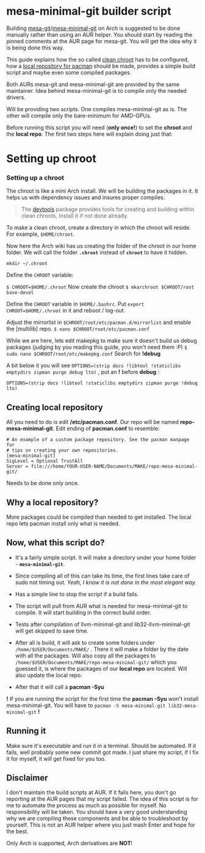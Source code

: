 
# mesa-minimal-git builder script

Building [mesa-git](https://aur.archlinux.org/packages/mesa-git)/[mesa-minimal-git](https://aur.archlinux.org/packages/mesa-minimal-git) on Arch is suggested to be done manually rather than using an AUR helper. You should start by reading the pinned comments at the AUR page for mesa-git. You will get the idea why it is being done this way.

This guide explains how the so called [clean chroot](https://wiki.archlinux.org/title/DeveloperWiki:Building_in_a_clean_chroot) has to be configured, how a [local repository for pacman](https://wiki.archlinux.org/title/Pacman/Tips_and_tricks#Custom_local_repository) should be made, provides a simple build script and maybe even some compiled packages.

Both AURs mesa-git and mesa-minimal-git are provided by the same maintainer. Idea behind mesa-minimal-git is to compile only the needed drivers.

Will be providing two scripts. One compiles mesa-minimal-git as is. The other will compile only the bare-minimum for AMD-GPUs.

Before running this script you will need (**only once!**) to set the **chroot** and the **local repo**. The first two steps here will explain doing just that:


# Setting up chroot

### Setting up a chroot
The chroot is like a mini Arch install. We will be building the packages in it. It helps us with dependency issues and insures proper compiles.

> The [devtools](https://archlinux.org/packages/?name=devtools) package
> provides tools for creating and building within clean chroots. Install
> it if not done already.

 To make a clean chroot, create a directory in which the chroot will
 reside. For example, `$HOME/chroot`.

Now here the Arch wiki has us creating the folder of the chroot in our home folder. We will call the folder **`.chroot`** instead of **`chroot`** to have it hidden.

 `mkdir ~/.chroot`

 Define the `CHROOT` variable:

 `$ CHROOT=$HOME/.chroot`
 Now create the chroot
`$ mkarchroot $CHROOT/root base-devel`

Define the `CHROOT` variable in `$HOME/.bashrc`. Put `export CHROOT=$HOME/.chroot` in it and reboot / log-out.

Adjust the mirrorlist in `$CHROOT/root/etc/pacman.d/mirrorlist` and enable the [multilib] repo.
 `$ nano $CHROOT/root/etc/pacman.conf`

 While we are here, lets edit makepkg to make sure it doesn't build us debug packages (judging by you reading this guide, you won't need them :P)
`$ sudo nano $CHROOT/root/etc/makepkg.conf`
Search for **!debug**

A bit below it you will see `OPTIONS=(strip docs !libtool !staticlibs emptydirs zipman purge debug lto)` , put an **!** before **debug** :

    OPTIONS=(strip docs !libtool !staticlibs emptydirs zipman purge !debug lto)


## Creating local repository

All you need to do is edit **/etc/pacman.conf**. Our repo will be named **repo-mesa-minimal-git**.
Edit ending of **pacman.conf** to resemble:

    # An example of a custom package repository. See the pacman manpage for
    # tips on creating your own repositories.
    [mesa-minimal-git]
    SigLevel = Optional TrustAll
    Server = file:///home/YOUR-USER-NAME/Documents/MAKE/repo-mesa-minimal-git/
Needs to be done only once.
## Why a local repository?
More packages could be compiled than needed to get installed. The local repo lets pacman install only what is needed.

## Now, what this script do?

 - It's a fairly simple script. It will make a directory under your home
   folder - **`mesa-minimal-git`**.

  - Since compiling all of this can take its time, the first lines take
   care of sudo not timing out.
   *Yeah, I know it is not done in the most elegant way.*

  - Has a simple line to stop the script if a build fails.

   - The script will pull from AUR what is needed for mesa-minimal-git to
   compile. It will start building in the correct build order.
   - Tests after compilation of llvm-minimal-git and lib32-llvm-minimal-git will get skipped to save time.

 -  After all is build, it will ask to create some folders under
   `/home/$USER/Documents/MAKE/` .  There it will make a folder by the
   date with all the packages.  Will also copy all the packages to
   `/home/$USER/Documents/MAKE/repo-mesa-minimal-git/` which you guessed
   it, is where the packages of our **local repo** are located.
   Will also update the local repo.

   - After that it will call a **pacman -Syu**

   **!** If you are running the script for the first time the **pacman -Syu** won't install mesa-minimal-git. You will have to  `pacman -S mesa-minimal-git lib32-mesa-minimal-git` **!**


## Running it

Make sure it's executable and run it in a terminal. Should be automated. If it fails, well probably some new commit got made. I just share my script, if I fix it for myself, it will get fixed for you too.

## Disclaimer

I don't maintain the build scripts at AUR. If it fails here, you don't go reporting at the AUR pages that my script failed. The idea of this script is for me to automate the process as much as possible for myself. No responsibility will be taken. You should have a very good understanding why we are compiling these components and be able to troubleshoot by yourself. This is not an AUR helper where you just mash Enter and hope for the best.

Only Arch is supported, Arch derivatives are **NOT**!

